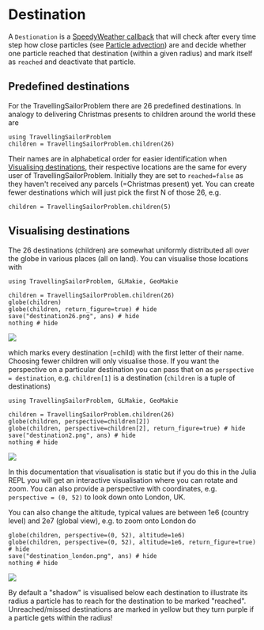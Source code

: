 # Destination

A `Destionation` is a
[SpeedyWeather callback](https://speedyweather.github.io/SpeedyWeatherDocumentation/dev/callbacks/#Callbacks)
that will check after every time step how close particles
(see [Particle advection](https://speedyweather.github.io/SpeedyWeatherDocumentation/dev/particles/))
are and decide whether one particle reached that destination (within a given radius) and mark itself as `reached`
and deactivate that particle.

## Predefined destinations

For the TravellingSailorProblem there are 26 predefined destinations. In analogy to delivering Christmas
presents to children around the world these are

```@example destination
using TravellingSailorProblem
children = TravellingSailorProblem.children(26)
```

Their names are in alphabetical order for easier identification when [Visualising destinations](@ref),
their respective locations are the same for every user of TravellingSailorProblem.
Initially they are set to `reached=false` as they haven't received any parcels (=Christmas present)
yet. 
You can create fewer destinations which will just pick the first N of those 26, e.g.

```@example destination
children = TravellingSailorProblem.children(5)
```

## Visualising destinations

The 26 destinations (children) are somewhat uniformly distributed all over the globe in various places (all on land).
You can visualise those locations with

```@example destination
using TravellingSailorProblem, GLMakie, GeoMakie

children = TravellingSailorProblem.children(26)
globe(children)
globe(children, return_figure=true) # hide
save("destination26.png", ans) # hide
nothing # hide
```
![](destination26.png)

which marks every destination (=child) with the first letter of their name. Choosing fewer children will
only visualise those. If you want the perspective on a particular destination you can pass that on as
`perspective = destination`, e.g. `children[1]` is a destination (`children` is a tuple of destinations)

```@example destination
using TravellingSailorProblem, GLMakie, GeoMakie

children = TravellingSailorProblem.children(26)
globe(children, perspective=children[2])
globe(children, perspective=children[2], return_figure=true) # hide
save("destination2.png", ans) # hide
nothing # hide
```
![](destination2.png)

In this documentation that visualisation is static but if you do this in the Julia REPL
you will get an interactive visualisation where you can rotate and zoom.
You can also provide a perspective with coordinates, e.g. `perspective = (0, 52)` to look down onto London, UK.

You can also change the altitude, typical values are between 1e6 (country level) and 2e7 (global view), e.g. to zoom onto London do

```@example destination
globe(children, perspective=(0, 52), altitude=1e6)
globe(children, perspective=(0, 52), altitude=1e6, return_figure=true) # hide
save("destination_london.png", ans) # hide
nothing # hide
```
![](destination_london.png)

By default a "shadow" is visualised below each destination to
illustrate its radius a particle has to reach for the destination to be
marked "reached". Unreached/missed destinations are marked in yellow but
they turn purple if a particle gets within the radius!
